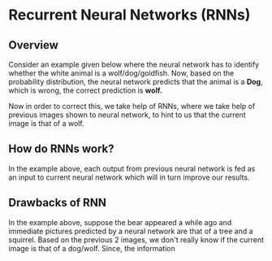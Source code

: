 # Recurrent Neural Networks (RNNs)

## Overview

Consider an example given below where the neural network has to identify whether the white animal is a wolf/dog/goldfish. Now, based
on the probability distribution, the neural network predicts that the animal is a **Dog**, which is wrong, the correct prediction is
**wolf.** <br>

Now in order to correct this, we take help of RNNs, where we take help of previous images shown to neural network, to hint to us that
the current image is that of a wolf.

## How do RNNs work?

In the example above, each output from previous neural network is fed as an input to current neural network which will in turn improve 
our results.<br>

## Drawbacks of RNN
In the example above, suppose the bear appeared a while ago and immediate pictures predicted by a neural network are that of a tree and 
a squirrel. Based on the previous 2 images, we don't really know if the current image is that of a dog/wolf. Since, the information 
